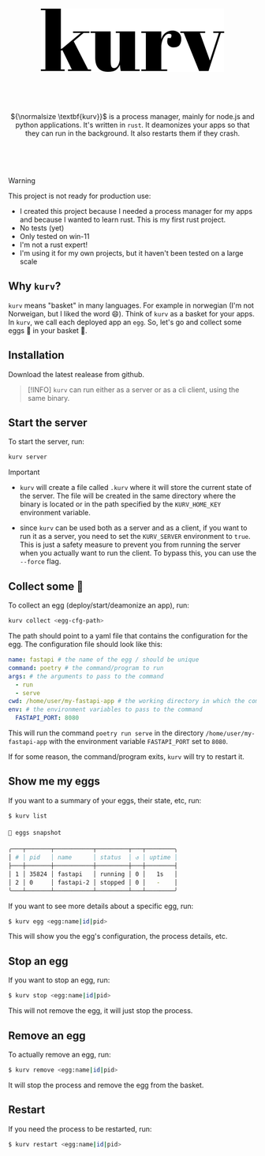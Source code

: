 <p align="center"><img src=".github/icon-logo-h64.svg" height="128"></p>

<br>
<br>
<br>


<p align="center">${\normalsize \textbf{kurv}}$ is a process manager, mainly for node.js and python applications. It's written in <code>rust</code>. It deamonizes your apps so that they can run in the background. It also restarts them if they crash.</p>

<br>
<br>
<br>

> [!WARNING]  
> This project is not ready for production use:
>   - I created this project because I needed a process manager for my apps and because I wanted to learn rust. This is my first rust project.
>   - No tests (yet)
>   - Only tested on win-11
>   - I'm not a rust expert!
>   - I'm using it for my own projects, but it haven't been tested on a large scale

## Why `kurv`?
`kurv` means "basket" in many languages. For example in norwegian (I'm not Norweigan, but I liked the word 😄). Think of `kurv` as a basket for your apps. In `kurv`, we call each deployed app an `egg`. So, let's go and collect some eggs 🥚 in your basket 🧺.

## Installation

Download the latest realease from github. 

> [!INFO] 
> `kurv` can run either as a server or as a cli client, using the same binary. 

## Start the server

To start the server, run:

```bash
kurv server
```

> [!IMPORTANT]
> - `kurv` will create a file called `.kurv` where it will store the current
> state of the server. The file will be created in the same directory where
> the binary is located or in the path specified by the `KURV_HOME_KEY`
> environment variable.
>
> - since `kurv` can be used both as a server and as a client, if you want
> to run it as a server, you need to set the `KURV_SERVER` environment
> to `true`. This is just a safety measure to prevent you from running
> the server when you actually want to run the client.
> To bypass this, you can use the `--force` flag.

## Collect some 🥚
To collect an egg (deploy/start/deamonize an app), run:

```bash
kurv collect <egg-cfg-path>
```

The path should point to a yaml file that contains the configuration for the egg. The configuration file should look like this:

```yaml title="myegg.kurv"
name: fastapi # the name of the egg / should be unique
command: poetry # the command/program to run
args: # the arguments to pass to the command
  - run
  - serve
cwd: /home/user/my-fastapi-app # the working directory in which the command will be run
env: # the environment variables to pass to the command
  FASTAPI_PORT: 8080
```

This will run the command `poetry run serve` in the directory `/home/user/my-fastapi-app` with the environment variable `FASTAPI_PORT` set to `8080`.

If for some reason, the command/program exits, `kurv` will try to restart it.

## Show me my eggs

If you want to a summary of your eggs, their state, etc, run:

``` sh
$ kurv list

🥚 eggs snapshot

╭───┬───────┬───────────┬─────────┬───┬────────╮
│ # │ pid   │ name      │ status  │ ↺ │ uptime │
├───┼───────┼───────────┼─────────┼───┼────────┤
│ 1 │ 35824 │ fastapi   │ running │ 0 │   1s   │
│ 2 │ 0     │ fastapi-2 │ stopped │ 0 │   -    │
╰───┴───────┴───────────┴─────────┴───┴────────╯
```

If you want to see more details about a specific egg, run:

``` sh
$ kurv egg <egg:name|id|pid>
```

This will show you the egg's configuration, the process details, etc.

## Stop an egg

If you want to stop an egg, run:

``` sh
$ kurv stop <egg:name|id|pid>
```

This will not remove the egg, it will just stop the process.

## Remove an egg

To actually remove an egg, run:

``` sh
$ kurv remove <egg:name|id|pid>
```

It will stop the process and remove the egg from the basket.

## Restart

If you need the process to be restarted, run:

``` sh
$ kurv restart <egg:name|id|pid>
```
